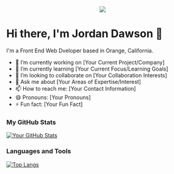 <div id="header" align="center"> 
  <img src="https://media1.giphy.com/media/2IudUHdI075HL02Pkk/giphy.gif?cid=790b7611o35h3lvvv9d1zp701grgck95xvmassznqtc43drj&rid=giphy.gif&ct=g">
</div>

# Hi there, I'm Jordan Dawson 👋

I'm a Front End Web Dveloper based in Orange, California. 

- 🔭 I’m currently working on [Your Current Project/Company]
- 🌱 I’m currently learning [Your Current Focus/Learning Goals]
- 👯 I’m looking to collaborate on [Your Collaboration Interests]
- 💬 Ask me about [Your Areas of Expertise/Interest]
- 📫 How to reach me: [Your Contact Information]
- 😄 Pronouns: [Your Pronouns]
- ⚡ Fun fact: [Your Fun Fact]

### My GitHub Stats

[![Your GitHub Stats](https://github-readme-stats.vercel.app/api?username=JordanTDawson&show_icons=true)](https://github.com/JordanTDawson)

### Languages and Tools

[![Top Langs](https://github-readme-stats.vercel.app/api/top-langs/?username=JordanTDawson&layout=compact)](https://github.com/JordanTDawson)
